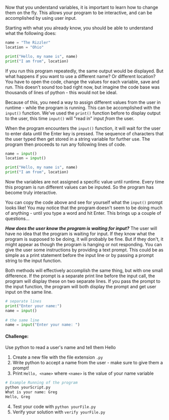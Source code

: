 Now that you understand variables, it is important to learn how to change them on the fly. This allows your program to be interactive, and can be accomplished by using user input. 

Starting with what you already know, you should be able to understand what the following does:
```python
name = "The Rizzler"
location = "Ohio"

print("Hello, my name is", name)
print("I am from", location)
```
If you run this program repeatedly, the same output would be displayed. But what happens if you want to use a different name? Or different location? You have to open the code, change the values for each variable, save and run. This doesn't sound too bad right now, but imagine the code base was thousands of lines of python - this would not be ideal.

Because of this, you need a way to assign different values from the user in runtime - while the program is running. This can be accomplished with the `input()` function. We've used the `print()` function before to display output to the user, this time `input()` will "read in" input _from_ the user.

When the program encounters the `input()` function, it will wait for the user to enter data until the Enter key is pressed. The sequence of characters that the user typed then get stored in a string variable for further use. The program then proceeds to run any following lines of code. 

```python
name = input()
location = input()

print("Hello, my name is", name)
print("I am from", location)
```

Now the variables are not assigned a specific value until runtime. Every time this program is run different values can be inputed. So the program has become truly interactive.

You can copy the code above and see for yourself what the `input()` prompt looks like! You may notice that the program doesn't seem to be doing much of anything - until you type a word and hit Enter. This brings up a couple of questions...

***How does the user know the program is waiting for input?***
The user will have no idea that the program is waiting for input. If they know what the program is supposed to be doing, it will probably be fine. But if they don't, it might appear as though the program is hanging or not responding. You can give the user some instructions by providing a text prompt. This could be as simple as a print statement before the input line or by passing a prompt string to the input function.

Both methods will effectively accomplish the same thing, but with one small difference. If the prompt is a separate print line before the input call, the program will display these on two separate lines. If you pass the prompt to the input function, the program will both display the prompt and get user input on the same line. 
```python
# separate lines
print("Enter your name:")
name = input()
  
# the same line
name = input("Enter your name: ")
```

#### Challenge:
Use python to read a user's name and tell them Hello

1. Create a new file with the file extension `.py`
2. Write python to accept a name from the user - make sure to give them a prompt!
3. Print `Hello, <name>` where `<name>` is the value of your name variable
```bash
# Example Running of the program
python yourScript.py
What is your name: Greg
Hello, Greg
```
4. Test your code with `python yourFile.py`
5. Verify your solution with `verify yourFile.py`

